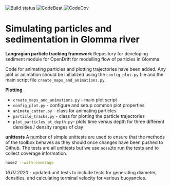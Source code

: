 ![Build status][image-1]
![CodeBeat][image-2]
![CodeCov][image-3]

# Simulating particles and sedimentation in Glomma river

**Langragian particle tracking framework**
Repository for developing sediment module for OpenDrift for modelling flow of particles in Glomma. 

Code for animating particles and plotting trajectories have been added. Any plot or animation should be initialized using the `config_plot.py`
file and the main script file `create_maps_and_animations.py`. 

**Plotting**
- `create_maps_and_animations.py` - main plot script
- `config_plot.py` - configure and setup common plot properties  
- `animate_catter.py` - class for animating particles
- `particle_tracks.py` - class for plotting the particle trajectories
- `plot_particles_at_depth.py`- plots time versus depth for three different densities / density ranges of clay

**unittests**
A number of simple unittests are used to ensure that the methods of the toolbox behaves as they should once changes have been pushed 
to Github. The tests are all unittests but we use `nose2`to run the tests and to collect coverage information.
 
 ```sh
nose2 --with-coverage
```


*16.07.2020* - updated unit tests to include tests for generating diameter, densities, and calculating terminal velocity for various buoyancies.

[image-1]:	https://badge.buildkite.com/9fe63ac4afc901fb503d10d67c26175d7071137729c00d1b17.svg
[image-2]:	https://codebeat.co/badges/8913543f-2a74-4c67-868f-d42f917338c6
[image-3]:	https://codecov.io/gh/trondkr/Glomma_particles/branch/master/graph/badge.svg